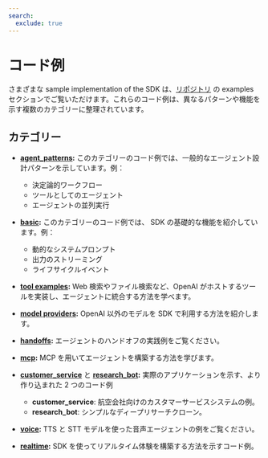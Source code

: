 ```yaml
---
search:
  exclude: true
---
```

# コード例

さまざまな sample implementation of the  SDK は、[リポジトリ](https://github.com/openai/openai-agents-python/tree/main/examples) の  examples セクションでご覧いただけます。これらのコード例は、異なるパターンや機能を示す複数のカテゴリーに整理されています。

## カテゴリー

- **[agent_patterns](https://github.com/openai/openai-agents-python/tree/main/examples/agent_patterns):**
  このカテゴリーのコード例では、一般的なエージェント設計パターンを示しています。例：
    - 決定論的ワークフロー
    - ツールとしてのエージェント
    - エージェントの並列実行

- **[basic](https://github.com/openai/openai-agents-python/tree/main/examples/basic):**
  このカテゴリーのコード例では、 SDK の基礎的な機能を紹介しています。例：
    - 動的なシステムプロンプト
    - 出力のストリーミング
    - ライフサイクルイベント

- **[tool examples](https://github.com/openai/openai-agents-python/tree/main/examples/tools):**
  Web 検索やファイル検索など、OpenAI がホストするツールを実装し、エージェントに統合する方法を学べます。

- **[model providers](https://github.com/openai/openai-agents-python/tree/main/examples/model_providers):**
  OpenAI 以外のモデルを  SDK で利用する方法を紹介します。

- **[handoffs](https://github.com/openai/openai-agents-python/tree/main/examples/handoffs):**
  エージェントのハンドオフの実践例をご覧ください。

- **[mcp](https://github.com/openai/openai-agents-python/tree/main/examples/mcp):**
  MCP を用いてエージェントを構築する方法を学びます。

- **[customer_service](https://github.com/openai/openai-agents-python/tree/main/examples/customer_service)** と **[research_bot](https://github.com/openai/openai-agents-python/tree/main/examples/research_bot):**
  実際のアプリケーションを示す、より作り込まれた 2 つのコード例
    - **customer_service**: 航空会社向けのカスタマーサービスシステムの例。
    - **research_bot**: シンプルなディープリサーチクローン。

- **[voice](https://github.com/openai/openai-agents-python/tree/main/examples/voice):**
  TTS と STT モデルを使った音声エージェントの例をご覧ください。

- **[realtime](https://github.com/openai/openai-agents-python/tree/main/examples/realtime):**
  SDK を使ってリアルタイム体験を構築する方法を示すコード例。